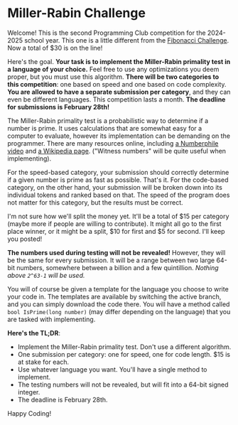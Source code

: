 # Miller-Rabin Challenge

Welcome! This is the second Programming Club competition for the 2024-2025 school year. This one is a little different from the [Fibonacci Challenge](https://github.com/FPHS-Programming-Club/FibonacciChallenge). Now a total of $30 is on the line!

Here's the goal. **Your task is to implement the Miller-Rabin primality test in a language of your choice.** Feel free to use any optimizations you deem proper, but you must use this algorithm. **There will be two categories to this competition**: one based on speed and one based on code complexity. **You are allowed to have a separate submission per category**, and they can even be different languages. This competition lasts a month. **The deadline for submissions is February 28th!**

The Miller-Rabin primality test is a probabilistic way to determine if a number is prime. It uses calculations that are somewhat easy for a computer to evaluate, however its implementation can be demanding on the programmer. There are many resources online, including [a Numberphile video](https://www.youtube.com/watch?v=_MscGSN5J6o) and [a Wikipedia page](https://en.wikipedia.org/wiki/Miller%E2%80%93Rabin_primality_test). ("Witness numbers" will be quite useful when implementing).

For the speed-based category, your submission should correctly determine if a given number is prime as fast as possible. That's it. For the code-based category, on the other hand, your submission will be broken down into its individual tokens and ranked based on that. The speed of the program does not matter for this category, but the results must be correct.

I'm not sure how we'll split the money yet. It'll be a total of $15 per category (maybe more if people are willing to contribute). It might all go to the first place winner, or it might be a split, $10 for first and $5 for second. I'll keep you posted!

**The numbers used during testing will not be revealed!** However, they will be the same for every submission. It will be a range between two large 64-bit numbers, somewhere between a billion and a few quintillion. *Nothing above `2^63-1` will be used.*

You will of course be given a template for the language you choose to write your code in. The templates are available by switching the active branch, and you can simply download the code there. You will have a method called `bool IsPrime(long number)` (may differ depending on the language) that you are tasked with implementing.

**Here's the TL;DR**:
- Implement the Miller-Rabin primality test. Don't use a different algorithm.
- One submission per category: one for speed, one for code length. $15 is at stake for each.
- Use whatever language you want. You'll have a single method to implement.
- The testing numbers will not be revealed, but will fit into a 64-bit signed integer.
- The deadline is February 28th.

Happy Coding!
